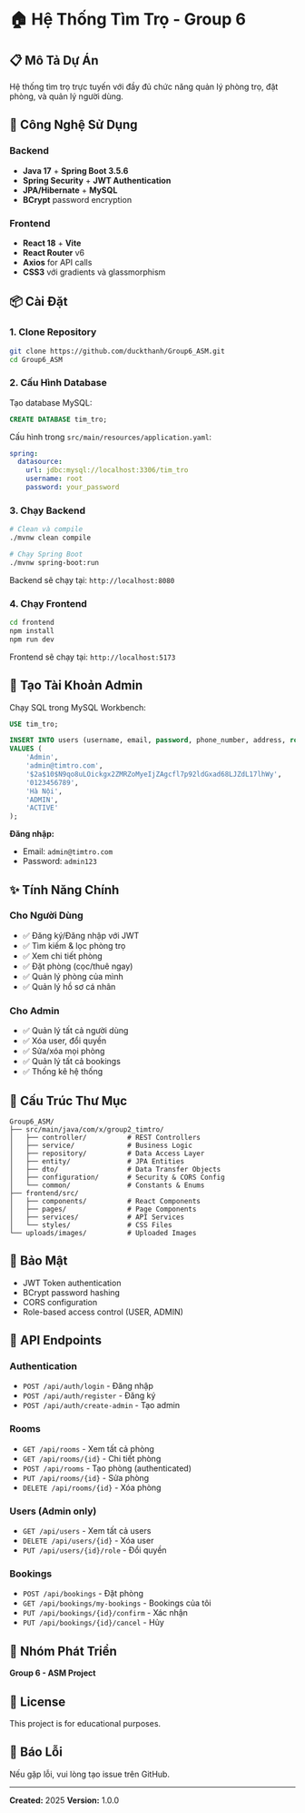 # 🏠 Hệ Thống Tìm Trọ - Group 6

## 📋 Mô Tả Dự Án

Hệ thống tìm trọ trực tuyến với đầy đủ chức năng quản lý phòng trọ, đặt phòng, và quản lý người dùng.

## 🚀 Công Nghệ Sử Dụng

### Backend
- **Java 17** + **Spring Boot 3.5.6**
- **Spring Security** + **JWT Authentication**
- **JPA/Hibernate** + **MySQL**
- **BCrypt** password encryption

### Frontend
- **React 18** + **Vite**
- **React Router** v6
- **Axios** for API calls
- **CSS3** với gradients và glassmorphism

## 📦 Cài Đặt

### 1. Clone Repository

```bash
git clone https://github.com/duckthanh/Group6_ASM.git
cd Group6_ASM
```

### 2. Cấu Hình Database

Tạo database MySQL:

```sql
CREATE DATABASE tim_tro;
```

Cấu hình trong `src/main/resources/application.yaml`:

```yaml
spring:
  datasource:
    url: jdbc:mysql://localhost:3306/tim_tro
    username: root
    password: your_password
```

### 3. Chạy Backend

```bash
# Clean và compile
./mvnw clean compile

# Chạy Spring Boot
./mvnw spring-boot:run
```

Backend sẽ chạy tại: `http://localhost:8080`

### 4. Chạy Frontend

```bash
cd frontend
npm install
npm run dev
```

Frontend sẽ chạy tại: `http://localhost:5173`

## 👤 Tạo Tài Khoản Admin

Chạy SQL trong MySQL Workbench:

```sql
USE tim_tro;

INSERT INTO users (username, email, password, phone_number, address, role, status) 
VALUES (
    'Admin', 
    'admin@timtro.com', 
    '$2a$10$N9qo8uLOickgx2ZMRZoMyeIjZAgcfl7p92ldGxad68LJZdL17lhWy', 
    '0123456789', 
    'Hà Nội', 
    'ADMIN',
    'ACTIVE'
);
```

**Đăng nhập:**
- Email: `admin@timtro.com`
- Password: `admin123`

## ✨ Tính Năng Chính

### Cho Người Dùng
- ✅ Đăng ký/Đăng nhập với JWT
- ✅ Tìm kiếm & lọc phòng trọ
- ✅ Xem chi tiết phòng
- ✅ Đặt phòng (cọc/thuê ngay)
- ✅ Quản lý phòng của mình
- ✅ Quản lý hồ sơ cá nhân

### Cho Admin
- ✅ Quản lý tất cả người dùng
- ✅ Xóa user, đổi quyền
- ✅ Sửa/xóa mọi phòng
- ✅ Quản lý tất cả bookings
- ✅ Thống kê hệ thống

## 📁 Cấu Trúc Thư Mục

```
Group6_ASM/
├── src/main/java/com/x/group2_timtro/
│   ├── controller/          # REST Controllers
│   ├── service/             # Business Logic
│   ├── repository/          # Data Access Layer
│   ├── entity/              # JPA Entities
│   ├── dto/                 # Data Transfer Objects
│   ├── configuration/       # Security & CORS Config
│   └── common/              # Constants & Enums
├── frontend/src/
│   ├── components/          # React Components
│   ├── pages/               # Page Components
│   ├── services/            # API Services
│   └── styles/              # CSS Files
└── uploads/images/          # Uploaded Images
```

## 🔐 Bảo Mật

- JWT Token authentication
- BCrypt password hashing
- CORS configuration
- Role-based access control (USER, ADMIN)

## 📝 API Endpoints

### Authentication
- `POST /api/auth/login` - Đăng nhập
- `POST /api/auth/register` - Đăng ký
- `POST /api/auth/create-admin` - Tạo admin

### Rooms
- `GET /api/rooms` - Xem tất cả phòng
- `GET /api/rooms/{id}` - Chi tiết phòng
- `POST /api/rooms` - Tạo phòng (authenticated)
- `PUT /api/rooms/{id}` - Sửa phòng
- `DELETE /api/rooms/{id}` - Xóa phòng

### Users (Admin only)
- `GET /api/users` - Xem tất cả users
- `DELETE /api/users/{id}` - Xóa user
- `PUT /api/users/{id}/role` - Đổi quyền

### Bookings
- `POST /api/bookings` - Đặt phòng
- `GET /api/bookings/my-bookings` - Bookings của tôi
- `PUT /api/bookings/{id}/confirm` - Xác nhận
- `PUT /api/bookings/{id}/cancel` - Hủy

## 👥 Nhóm Phát Triển

**Group 6 - ASM Project**

## 📄 License

This project is for educational purposes.

## 🐛 Báo Lỗi

Nếu gặp lỗi, vui lòng tạo issue trên GitHub.

---

**Created:** 2025
**Version:** 1.0.0

